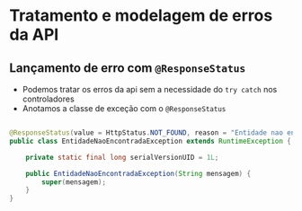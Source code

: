 # Tratamento e modelagem de erros da API

## Lançamento de erro com `@ResponseStatus`

- Podemos tratar os erros da api sem a necessidade do `try catch` nos controladores
- Anotamos a classe de exceção com o `@ResponseStatus`

```java

@ResponseStatus(value = HttpStatus.NOT_FOUND, reason = "Entidade nao encontrada")
public class EntidadeNaoEncontradaException extends RuntimeException {

    private static final long serialVersionUID = 1L;

    public EntidadeNaoEncontradaException(String mensagem) {
        super(mensagem);
    }
}
```